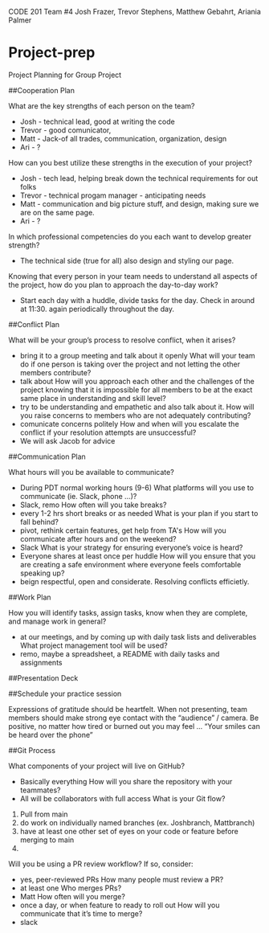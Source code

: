 CODE 201 Team #4 
Josh Frazer, Trevor Stephens, Matthew Gebahrt, Ariania Palmer


# Project-prep
Project Planning for Group Project


##Cooperation Plan

What are the key strengths of each person on the team?
- Josh - technical lead, good at writing the code
- Trevor - good comunicator, 
- Matt - Jack-of all trades, communication, organization, design
- Ari - ?

How can you best utilize these strengths in the execution of your project?

- Josh - tech lead, helping break down the technical requirements for out folks
- Trevor - technical progam manager - anticipating needs
- Matt - communication and big picture stuff, and design, making sure we are on the same page. 
- Ari - ?


In which professional competencies do you each want to develop greater strength?
- The technical side (true for all) also design and styling our page.

Knowing that every person in your team needs to understand all aspects of the project, how do you plan to approach the day-to-day work?
- Start each day with a huddle, divide tasks for the day. Check in around at 11:30. again periodically throughout the day. 


##Conflict Plan


What will be your group’s process to resolve conflict, when it arises?
- bring it to a group meeting and talk about it openly 
What will your team do if one person is taking over the project and not letting the other members contribute?
- talk about
How will you approach each other and the challenges of the project knowing that it is impossible for all members to be at the exact same place in understanding and skill level?
- try to be understanding and empathetic and also talk about it.
How will you raise concerns to members who are not adequately contributing?
- comunicate concerns politely
How and when will you escalate the conflict if your resolution attempts are unsuccessful?
- We will ask Jacob for advice


##Communication Plan

What hours will you be available to communicate? 
 - During PDT normal working hours (9-6) 
What platforms will you use to communicate (ie. Slack, phone …)?
- Slack, remo
How often will you take breaks?
- every 1-2 hrs short breaks or as needed
What is your plan if you start to fall behind?
- pivot, rethink certain features, get help from TA's
How will you communicate after hours and on the weekend?
- Slack
What is your strategy for ensuring everyone’s voice is heard?
- Everyone shares at least once per huddle
How will you ensure that you are creating a safe environment where everyone feels comfortable speaking up?
- beign respectful, open and considerate. Resolving conflicts efficietly. 

##Work Plan

How you will identify tasks, assign tasks, know when they are complete, and manage work in general?
- at our meetings, and by coming up with daily task lists and deliverables
What project management tool will be used?
 - remo, maybe a spreadsheet, a README with daily tasks and assignments

##Presentation Deck

##Schedule your practice session

Expressions of gratitude should be heartfelt.
When not presenting, team members should make strong eye contact with the “audience” / camera.
Be positive, no matter how tired or burned out you may feel … “Your smiles can be heard over the phone”


##Git Process

What components of your project will live on GitHub?
 - Basically everything
How will you share the repository with your teammates?
 - All will be collaborators with full access
What is your Git flow?
1. Pull from main
2. do work on individually named branches (ex. Joshbranch, Mattbranch)
3. have at least one other set of eyes on your code or feature before merging to main
4. 
Will you be using a PR review workflow? If so, consider:
- yes, peer-reviewed PRs
How many people must review a PR?
 - at least one
Who merges PRs?
- Matt
How often will you merge?
- once a day, or when feature to ready to roll out
How will you communicate that it’s time to merge?
- slack

